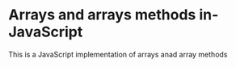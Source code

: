 # Arrays and arrays methods in-JavaScript
This is a JavaScript implementation of arrays anad array methods

